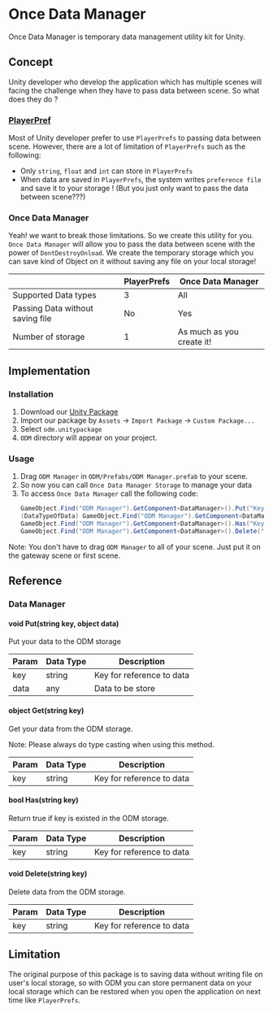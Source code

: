 # Once Data Manager

Once Data Manager is temporary data management utility kit for Unity.

## Concept

Unity developer who develop the application which has multiple scenes will facing the challenge when they have to pass data between scene. So what does they do ?

### [PlayerPref](https://docs.unity3d.com/ScriptReference/PlayerPrefs.html)

Most of Unity developer prefer to use `PlayerPrefs` to passing data between scene. However, there are a lot of limitation of `PlayerPrefs` such as the following:

- Only `string`, `float` and `int` can store in `PlayerPrefs`
- When data are saved in `PlayerPrefs`, the system writes `preference file` and save it to your storage ! (But you just only want to pass the data between scene???)

### Once Data Manager

Yeah! we want to break those limitations. So we create this utility for you. `Once Data Manager` will allow you to pass the data between scene with the power of `DontDestroyOnload`. We create the temporary storage which you can save kind of Object on it without saving any file on your local storage!

| | PlayerPrefs | Once Data Manager |
|---|---|---|
| Supported Data types | 3 | All |
| Passing Data without saving file | No | Yes |
| Number of storage | 1 | As much as you create it! |

## Implementation

### Installation

1. Download our [Unity Package](https://github.com/ReiiYuki/once-data-manager/releases/tag/v1.0.0)
2. Import our package by `Assets` -> `Import Package` -> `Custom Package...`
3. Select `odm.unitypackage`
3. `ODM` directory will appear on your project.

### Usage

1. Drag `ODM Manager` in `ODM/Prefabs/ODM Manager.prefab` to your scene.
2. So now you can call `Once Data Manager Storage` to manage your data
3. To access `Once Data Manager` call the following code:
	```cs
	GameObject.Find("ODM Manager").GetComponent<DataManager>().Put("Key", data); // To Add
	(DataTypeOfData) GameObject.Find("ODM Manager").GetComponent<DataManager>().Get("Key"); // To Get your data
	GameObject.Find("ODM Manager").GetComponent<DataManager>().Has("Key"); // To Check if key is existed
	GameObject.Find("ODM Manager").GetComponent<DataManager>().Delete("Key"); // To Delete data from Key
	```

Note: You don't have to drag `ODM Manager` to all of your scene. Just put it on the gateway scene or first scene.

## Reference

### Data Manager

#### void Put(string key, object data)

Put your data to the ODM storage

| Param | Data Type | Description |
|---|---|---|
| key | string | Key for reference to data |
| data | any | Data to be store |

#### object Get(string key)

Get your data from the ODM storage.

Note: Please always do type casting when using this method.

| Param | Data Type | Description |
|---|---|---|
| key | string | Key for reference to data |

#### bool Has(string key)

Return true if key is existed in the ODM storage.

| Param | Data Type | Description |
|---|---|---|
| key | string | Key for reference to data |

#### void Delete(string key)

Delete data from the ODM storage.

| Param | Data Type | Description |
|---|---|---|
| key | string | Key for reference to data |

## Limitation

The original purpose of this package is to saving data without writing file on user's local storage, so with ODM you can store permanent data on your local storage which can be restored when you open the application on next time like `PlayerPrefs`.

